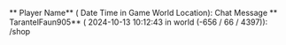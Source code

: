 ** Player Name** ( Date  Time in  Game World Location):  Chat Message
** TarantelFaun905** ( 2024-10-13  10:12:43 in  world (-656 / 66 / 4397)): /shop
